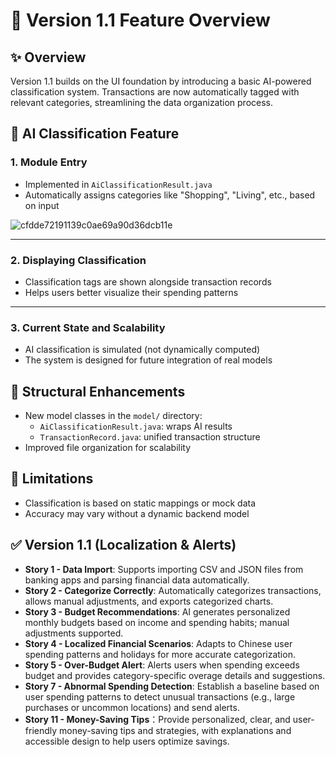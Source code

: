 # 🤖 Version 1.1 Feature Overview

## ✨ Overview
Version 1.1 builds on the UI foundation by introducing a basic AI-powered classification system. Transactions are now automatically tagged with relevant categories, streamlining the data organization process.

## 🧠 AI Classification Feature

### 1. Module Entry
- Implemented in `AiClassificationResult.java`
- Automatically assigns categories like "Shopping", "Living", etc., based on input

![cfdde72191139c0ae69a90d36dcb11e](https://github.com/user-attachments/assets/f5bce7be-d5e9-45ae-bc91-e22af07a8f60)


---

### 2. Displaying Classification
- Classification tags are shown alongside transaction records
- Helps users better visualize their spending patterns



---

### 3. Current State and Scalability
- AI classification is simulated (not dynamically computed)
- The system is designed for future integration of real models

## 🧩 Structural Enhancements
- New model classes in the `model/` directory:
  - `AiClassificationResult.java`: wraps AI results
  - `TransactionRecord.java`: unified transaction structure
- Improved file organization for scalability

## 🚧 Limitations
- Classification is based on static mappings or mock data
- Accuracy may vary without a dynamic backend model

## ✅ Version 1.1 (Localization & Alerts)

- **Story 1 - Data Import**: Supports importing CSV and JSON files from banking apps and parsing financial data automatically.
- **Story 2 - Categorize Correctly**: Automatically categorizes transactions, allows manual adjustments, and exports categorized charts.
- **Story 3 - Budget Recommendations**: AI generates personalized monthly budgets based on income and spending habits; manual adjustments supported.
- **Story 4 - Localized Financial Scenarios**: Adapts to Chinese user spending patterns and holidays for more accurate categorization.
- **Story 5 - Over-Budget Alert**: Alerts users when spending exceeds budget and provides category-specific overage details and suggestions.
- **Story 7 - Abnormal Spending Detection**: Establish a baseline based on user spending patterns to detect unusual transactions (e.g., large purchases or uncommon locations) and send alerts.
- **Story 11 - Money-Saving Tips**：Provide personalized, clear, and user-friendly money-saving tips and strategies, with explanations and accessible design to help users optimize savings.


